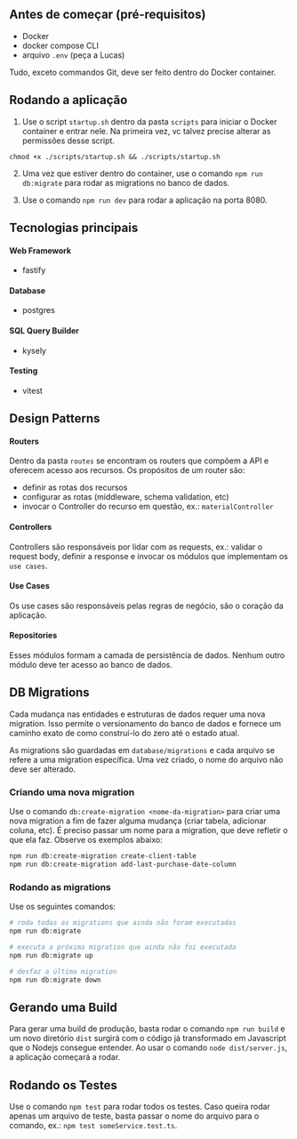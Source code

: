 ## Antes de começar (pré-requisitos)
- Docker
- docker compose CLI
- arquivo `.env` (peça a Lucas)

Tudo, exceto commandos Git, deve ser feito dentro do Docker container.

## Rodando a aplicação
1. Use o script `startup.sh` dentro da pasta `scripts` para iniciar o Docker container e entrar nele. Na primeira vez, vc talvez precise alterar as permissões desse script.

```
chmod +x ./scripts/startup.sh && ./scripts/startup.sh
```

2. Uma vez que estiver dentro do container, use o comando `npm run db:migrate` para rodar as migrations no banco de dados.

3. Use o comando `npm run dev` para rodar a aplicação na porta 8080.

## Tecnologias principais

#### Web Framework
- fastify

#### Database
- postgres

#### SQL Query Builder
- kysely

#### Testing
- vitest

## Design Patterns

#### Routers
Dentro da pasta `routes` se encontram os routers que compõem a API e oferecem acesso aos recursos. Os propósitos de um router são: 
- definir as rotas dos recursos
- configurar as rotas (middleware, schema validation, etc)
- invocar o Controller do recurso em questão, ex.: `materialController`

#### Controllers
Controllers são responsáveis por lidar com as requests, ex.: validar o request body, definir a response e invocar os módulos que implementam os `use cases`.

#### Use Cases
Os use cases são responsáveis pelas regras de negócio, são o coração da aplicação. 

#### Repositories
Esses módulos formam a camada de persistência de dados. Nenhum outro módulo deve ter acesso ao banco de dados.

## DB Migrations
Cada mudança nas entidades e estruturas de dados requer uma nova migration. Isso permite o versionamento do banco de dados e fornece um caminho exato de como construí-lo do zero até o estado atual. 

As migrations são guardadas em `database/migrations` e cada arquivo se refere a uma migration específica. Uma vez criado, o nome do arquivo não deve ser alterado.

### Criando uma nova migration

Use o comando `db:create-migration <nome-da-migration>` para criar uma nova migration a fim de fazer alguma mudança (criar tabela, adicionar coluna, etc). É preciso passar um nome para a migration, que deve refletir o que ela faz. Observe os exemplos abaixo:

```sh
npm run db:create-migration create-client-table
npm run db:create-migration add-last-purchase-date-column
```

### Rodando as migrations

Use os seguintes comandos:

```sh
# roda todas as migrations que ainda não foram executadas
npm run db:migrate 

# executa a próxima migration que ainda não foi executada
npm run db:migrate up

# desfaz a última migration
npm run db:migrate down
```

## Gerando uma Build
Para gerar uma build de produção, basta rodar o comando `npm run build` e um novo diretório `dist` surgirá com o código já transformado em Javascript que o Nodejs consegue entender. Ao usar o comando `node dist/server.js`, a aplicação começará a rodar.

## Rodando os Testes
Use o comando `npm test` para rodar todos os testes. Caso queira rodar apenas um arquivo de teste, basta passar o nome do arquivo para o comando, ex.: `npm test someService.test.ts`.
